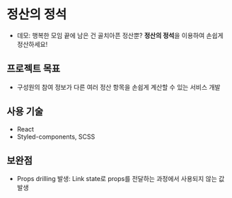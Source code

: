 # 정산의 정석
- 데모: 
행복한 모임 끝에 남은 건 골치아픈 정산뿐? **정산의 정석**을 이용하여 손쉽게 정산하세요!

## 프로젝트 목표
- 구성원의 참여 정보가 다른 여러 정산 항목을 손쉽게 계산할 수 있는 서비스 개발

## 사용 기술
- React
- Styled-components, SCSS

## 보완점
- Props drilling 발생: Link state로 props를 전달하는 과정에서 사용되지 않는 값 발생
